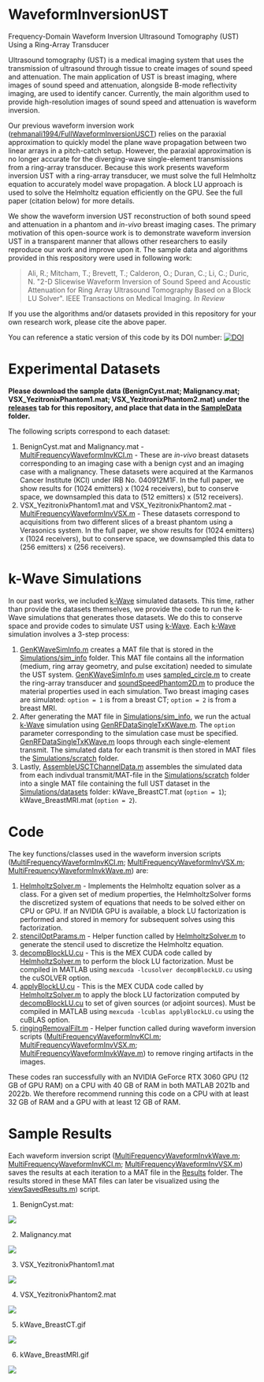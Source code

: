 # WaveformInversionUST
Frequency-Domain Waveform Inversion Ultrasound Tomography (UST) Using a Ring-Array Transducer

Ultrasound tomography (UST) is a medical imaging system that uses the transmission of ultrasound through tissue to create images of sound speed and attenuation.
The main application of UST is breast imaging, where images of sound speed and attenuation, alongside B-mode reflectivity imaging, are used to identify cancer. Currently, the main algorithm used to provide high-resolution images of sound speed and attenuation is waveform inversion. 

Our previous waveform inversion work ([rehmanali1994/FullWaveformInversionUSCT](https://github.com/rehmanali1994/FullWaveformInversionUSCT)) relies on the paraxial approximation to quickly model the plane wave propagation between two linear arrays in a pitch-catch setup. However, the paraxial approximation is no longer accurate for the diverging-wave single-element transmissions from a ring-array transducer. Because this work presents waveform inversion UST with a ring-array transducer, we must solve the full Helmholtz equation to accurately model wave propagation. A block LU approach is used to solve the Helmholtz equation efficiently on the GPU. See the full paper (citation below) for more details. 

<!---
Additionally, while our previous work was entirely based on simulated data, this work includes experimental data from a phantom, and _in-vivo_ breast data from an early prototype. As a result, this code is far more mature in terms of handling real experimental conditions (e.g., source estimation, gridding, windowing, outlier removal, etc.). We provide several experimental (_in-vitro_ and _in-vivo_) datasets that allow others in the UST community to test their algorithms against our algorithms on real (non-simulated) data.
--->

We show the waveform inversion UST reconstruction of both sound speed and attenuation in a phantom and _in-vivo_ breast imaging cases. The primary motivation of this open-source work is to demonstrate waveform inversion UST in a transparent manner that allows other researchers to easily reproduce our work and improve upon it. The sample data and algorithms provided in this respository were used in following work:

> Ali, R.; Mitcham, T.; Brevett, T.; Calderon, O.; Duran, C.; Li, C.; Duric, N. "2-D Slicewise Waveform Inversion of Sound Speed and Acoustic Attenuation for Ring Array Ultrasound Tomography Based on a Block LU Solver". IEEE Transactions on Medical Imaging. _In Review_

If you use the algorithms and/or datasets provided in this repository for your own research work, please cite the above paper.

You can reference a static version of this code by its DOI number: [![DOI](https://zenodo.org/badge/684631232.svg)](https://zenodo.org/badge/latestdoi/684631232)

# Experimental Datasets

**Please download the sample data (BenignCyst.mat; Malignancy.mat; VSX_YezitronixPhantom1.mat; VSX_YezitronixPhantom2.mat) under the [releases](https://github.com/rehmanali1994/WaveformInversionUST/releases) tab for this repository, and place that data in the [SampleData](https://github.com/rehmanali1994/WaveformInversionUST/tree/main/SampleData/) folder.**

The following scripts correspond to each dataset:
1) BenignCyst.mat and Malignancy.mat - [MultiFrequencyWaveformInvKCI.m](https://github.com/rehmanali1994/WaveformInversionUST/blob/main/MultiFrequencyWaveformInvKCI.m) - These are _in-vivo_ breast datasets corresponding to an imaging case with a benign cyst and an imaging case with a malignancy. These datasets were acquired at the Karmanos Cancer Institute (KCI) under IRB No. 040912M1F. In the full paper, we show results for (1024 emitters) x (1024 receivers), but to conserve space, we downsampled this data to (512 emitters) x (512 receivers). 
2) VSX_YezitronixPhantom1.mat and VSX_YezitronixPhantom2.mat - [MultiFrequencyWaveformInvVSX.m](https://github.com/rehmanali1994/WaveformInversionUST/blob/main/MultiFrequencyWaveformInvVSX.m) - These datasets correspond to acquisitions from two different slices of a breast phantom using a Verasonics system. In the full paper, we show results for (1024 emitters) x (1024 receivers), but to conserve space, we downsampled this data to (256 emitters) x (256 receivers).

# k-Wave Simulations

In our past works, we included [k-Wave](http://www.k-wave.org/) simulated datasets. This time, rather than provide the datasets themselves, we provide the code to run the k-Wave simulations that generates those datasets. We do this to conserve space and provide codes to simulate UST using [k-Wave](http://www.k-wave.org/). Each [k-Wave](http://www.k-wave.org/) simulation involves a 3-step process:

1) [GenKWaveSimInfo.m](https://github.com/rehmanali1994/WaveformInversionUST/blob/main/Simulations/GenKWaveSimInfo.m) creates a MAT file that is stored in the [Simulations/sim_info](https://github.com/rehmanali1994/WaveformInversionUST/tree/main/Simulations/sim_info) folder. This MAT file contains all the information (medium, ring array geometry, and pulse excitation) needed to simulate the UST system. [GenKWaveSimInfo.m](https://github.com/rehmanali1994/WaveformInversionUST/blob/main/Simulations/GenKWaveSimInfo.m) uses [sampled_circle.m](https://github.com/rehmanali1994/WaveformInversionUST/blob/main/Simulations/phantoms/sampled_circle.m) to create the ring-array transducer and [soundSpeedPhantom2D.m](https://github.com/rehmanali1994/WaveformInversionUST/blob/main/Simulations/phantoms/soundSpeedPhantom2D.m) to produce the material properties used in each simulation. Two breast imaging cases are simulated: `option = 1` is from a breast CT; `option = 2` is from a breast MRI.
2) After generating the MAT file in [Simulations/sim_info](https://github.com/rehmanali1994/WaveformInversionUST/tree/main/Simulations/sim_info), we run the actual [k-Wave](http://www.k-wave.org/) simulation using [GenRFDataSingleTxKWave.m](https://github.com/rehmanali1994/WaveformInversionUST/blob/main/Simulations/GenRFDataSingleTxKWave.m). The `option` parameter corresponding to the simulation case must be specified. [GenRFDataSingleTxKWave.m](https://github.com/rehmanali1994/WaveformInversionUST/blob/main/Simulations/GenRFDataSingleTxKWave.m) loops through each single-element transmit. The simulated data for each transmit is then stored in MAT files the [Simulations/scratch](https://github.com/rehmanali1994/WaveformInversionUST/tree/main/Simulations/scratch) folder.
3) Lastly, [AssembleUSCTChannelData.m](https://github.com/rehmanali1994/WaveformInversionUST/blob/main/Simulations/AssembleUSCTChannelData.m) assembles the simulated data from each indivdual transmit/MAT-file in the [Simulations/scratch](https://github.com/rehmanali1994/WaveformInversionUST/tree/main/Simulations/scratch) folder into a single MAT file containing the full UST dataset in the [Simulations/datasets](https://github.com/rehmanali1994/WaveformInversionUST/tree/main/Simulations/datasets) folder: kWave_BreastCT.mat (`option = 1`); kWave_BreastMRI.mat (`option = 2`).

# Code

The key functions/classes used in the waveform inversion scripts ([MultiFrequencyWaveformInvKCI.m](https://github.com/rehmanali1994/WaveformInversionUST/blob/main/MultiFrequencyWaveformInvKCI.m); [MultiFrequencyWaveformInvVSX.m](https://github.com/rehmanali1994/WaveformInversionUST/blob/main/MultiFrequencyWaveformInvVSX.m); [MultiFrequencyWaveformInvkWave.m](https://github.com/rehmanali1994/WaveformInversionUST/blob/main/MultiFrequencyWaveformInvkWave.m)) are: 
1) [HelmholtzSolver.m](https://github.com/rehmanali1994/WaveformInversionUST/blob/main/Functions/HelmholtzSolver.m) - Implements the Helmholtz equation solver as a class. For a given set of medium properties, the HelmholtzSolver forms the discretized system of equations that needs to be solved either on CPU or GPU. If an NVIDIA GPU is available, a block LU factorization is performed and stored in memory for subsequent solves using this factorization.
2) [stencilOptParams.m](https://github.com/rehmanali1994/WaveformInversionUST/blob/main/Functions/stencilOptParams.m) - Helper function called by [HelmholtzSolver.m](https://github.com/rehmanali1994/WaveformInversionUST/blob/main/Functions/HelmholtzSolver.m) to generate the stencil used to discretize the Helmholtz equation.
3) [decompBlockLU.cu](https://github.com/rehmanali1994/WaveformInversionUST/blob/main/Functions/decompBlockLU.cu) - This is the MEX CUDA code called by [HelmholtzSolver.m](https://github.com/rehmanali1994/WaveformInversionUST/blob/main/Functions/HelmholtzSolver.m) to perform the block LU factorization. Must be compiled in MATLAB using `mexcuda -lcusolver decompBlockLU.cu` using the cuSOLVER option.
4) [applyBlockLU.cu](https://github.com/rehmanali1994/WaveformInversionUST/blob/main/Functions/applyBlockLU.cu) - This is the MEX CUDA code called by [HelmholtzSolver.m](https://github.com/rehmanali1994/WaveformInversionUST/blob/main/Functions/HelmholtzSolver.m) to apply the block LU factorization computed by [decompBlockLU.cu](https://github.com/rehmanali1994/WaveformInversionUST/blob/main/Functions/decompBlockLU.cu) to set of given sources (or adjoint sources). Must be compiled in MATLAB using `mexcuda -lcublas applyBlockLU.cu` using the cuBLAS option.
5) [ringingRemovalFilt.m](https://github.com/rehmanali1994/WaveformInversionUST/blob/main/Functions/ringingRemovalFilt.m) - Helper function called during waveform inversion scripts ([MultiFrequencyWaveformInvKCI.m](https://github.com/rehmanali1994/WaveformInversionUST/blob/main/MultiFrequencyWaveformInvKCI.m); [MultiFrequencyWaveformInvVSX.m](https://github.com/rehmanali1994/WaveformInversionUST/blob/main/MultiFrequencyWaveformInvVSX.m); [MultiFrequencyWaveformInvkWave.m](https://github.com/rehmanali1994/WaveformInversionUST/blob/main/MultiFrequencyWaveformInvkWave.m)) to remove ringing artifacts in the images.

These codes ran successfully with an NVIDIA GeForce RTX 3060 GPU (12 GB of GPU RAM) on a CPU with 40 GB of RAM in both MATLAB 2021b and 2022b. We therefore recommend running this code on a CPU with at least 32 GB of RAM and a GPU with at least 12 GB of RAM.

# Sample Results
Each waveform inversion script ([MultiFrequencyWaveformInvkWave.m](https://github.com/rehmanali1994/WaveformInversionUST/blob/main/MultiFrequencyWaveformInvkWave.m); [MultiFrequencyWaveformInvKCI.m](https://github.com/rehmanali1994/WaveformInversionUST/blob/main/MultiFrequencyWaveformInvKCI.m); [MultiFrequencyWaveformInvVSX.m](https://github.com/rehmanali1994/WaveformInversionUST/blob/main/MultiFrequencyWaveformInvVSX.m)) saves the results at each iteration to a MAT file in the [Results](https://github.com/rehmanali1994/WaveformInversionUST/tree/main/Results) folder. The results stored in these MAT files can later be visualized using the [viewSavedResults.m](https://github.com/rehmanali1994/WaveformInversionUST/blob/main/viewSavedResults.m)) script. 

1) BenignCyst.mat:

![](https://github.com/rehmanali1994/WaveformInversionUST/blob/main/Results/BenignCyst.gif)

2) Malignancy.mat

![](https://github.com/rehmanali1994/WaveformInversionUST/blob/main/Results/Malignancy.gif)

3) VSX_YezitronixPhantom1.mat

![](https://github.com/rehmanali1994/WaveformInversionUST/blob/main/Results/VSX_YezitronixPhantom1.gif)

4) VSX_YezitronixPhantom2.mat

![](https://github.com/rehmanali1994/WaveformInversionUST/blob/main/Results/VSX_YezitronixPhantom2.gif)

5) kWave_BreastCT.gif

![](https://github.com/rehmanali1994/WaveformInversionUST/blob/main/Results/kWave_BreastCT.gif)

6) kWave_BreastMRI.gif

![](https://github.com/rehmanali1994/WaveformInversionUST/blob/main/Results/kWave_BreastMRI.gif)
